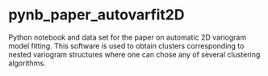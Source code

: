# pynb_paper_autovarfit2D
Python notebook and data set for the paper on automatic 2D variogram model fitting.  This software is used to obtain clusters corresponding to nested variogram structures
where one can chose any of several clustering algorithms.
